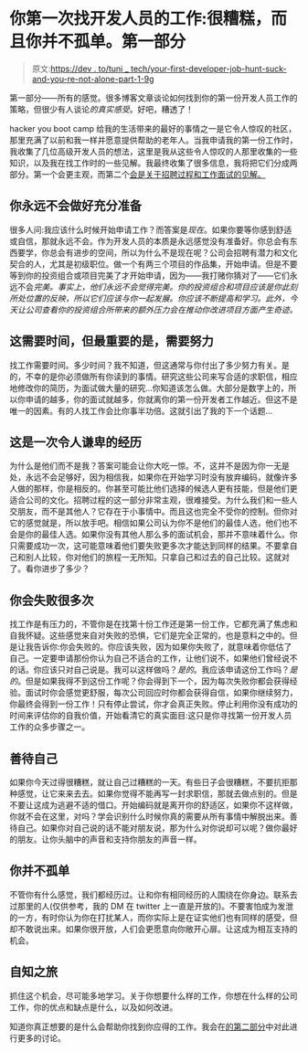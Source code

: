 # 你第一次找开发人员的工作:很糟糕，而且你并不孤单。第一部分

> 原文:[https://dev . to/tuni _ tech/your-first-developer-job-hunt-suck-and-you-re-not-alone-part-1-9g](https://dev.to/tuni_tech/your-first-developer-job-hunt-it-sucks-and-you-re-not-alone-part-1-9g)

第一部分——所有的感觉。很多博客文章谈论如何找到你的第一份开发人员工作的策略，但很少有人谈论*的真实感受*。好吧，糟透了！

hacker you boot camp 给我的生活带来的最好的事情之一是它令人惊叹的社区，那里充满了以前和我一样并愿意提供帮助的老年人。当我申请我的第一份工作时，我收集了几位高级开发人员的想法，这里是我从这些令人惊叹的人那里收集的一些知识，以及我在找工作时的一些见解。我最终收集了很多信息，我将把它们分成两部分。第一个会更主观，而第二个[会是关于招聘过程和工作面试的见解。](https://dev.to/tuni_tech/your-first-developer-job-hunt-it-sucks-and-you-re-not-alone-part-2-58ia)

## 你永远不会做好充分准备

很多人问:我应该什么时候开始申请工作？而答案是*现在*。如果你要等你感到舒适或自信，那就永远不会。作为开发人员的本质是永远感觉没有准备好。你总会有东西要学，你总会有进步的空间，所以为什么不是现在呢？公司会招聘有潜力和文化契合的人，尤其是初级职位。做一个有两三个项目的作品集，开始申请。但是不要等到你的投资组合或项目完美了才开始申请，因为——我打赌你猜对了——它们永远不会*完美。事实上，他们永远不会觉得完美。你的投资组合和项目应该是你此刻所处位置的反映，所以它们应该与你一起发展。你应该不断提高和学习。此外，今天让公司查看你的投资组合所带来的额外压力会在推动你改进项目方面产生奇迹。*

## 这需要时间，但最重要的是，需要努力

找工作需要时间。多少时间？我不知道，但这通常与你付出了多少努力有关。是的，不幸的是你必须做所有你读到的事情。研究这些公司来写合适的求职信，相应地修改你的简历，为面试做大量的研究…你知道该怎么做。大部分是数字上的，所以你申请的越多，你的面试就越多，你就离你的第一份开发者工作越近。但这不是唯一的因素。有的人找工作会比你事半功倍。这就引出了我的下一个话题…

## 这是一次令人谦卑的经历

为什么是他们而不是我？答案可能会让你大吃一惊。不，这并不是因为你一无是处，永远不会足够好，因为相信我，如果你在开始学习时没有放弃编码，就像许多人做的那样，你是相反的。你甚至可能比他们选择的候选人更有技能，但是他们更适合公司的文化。招聘过程的这一部分非常主观，很难接受。为什么我们和一些人交朋友，而不是其他人？它存在于小事情中。而且这也完全不受你的控制。但你对它的感觉就是，所以放手吧。相信如果公司认为你不是他们的最佳人选，他们也不会是你的最佳人选。如果你没有其他人那么多的面试机会，那并不意味着什么。你只需要成功一次，这可能意味着他们要失败更多次才能达到同样的结果。不要拿自己和别人比较，你对他们的旅程一无所知。只拿自己和过去的自己比较。这就对了。看你进步了多少？

## 你会失败很多次

找工作是有压力的，不管你是在找第十份工作还是第一份工作，它都充满了焦虑和自我怀疑。这些感觉来自对失败的恐惧，它们是完全正常的，也是意料之中的。但是让我告诉你:你会失败的。你应该失败，因为如果你失败了，就意味着你低估了自己。一定要申请那份你认为自己不适合的工作，让他们说不，如果他们曾经说不的话。你应该只对自己说是。我可以这样做吗？*是的*。我应该申请这份工作吗？*是的*。但是如果我得不到这份工作呢？你会得到下一个，因为每次失败你都会获得经验。面试时你会感觉更舒服，每次公司回应时你都会获得自信，如果你继续努力，你最终会得到一份工作！只有停止尝试，你才会真正失败。停止利用你没有成功的时间来评估你的自我价值，开始看清它的真实面目:这只是你寻找第一份开发人员工作的众多步骤之一。

## [](#be-kind-to-yourself)善待自己

如果你今天过得很糟糕，就让自己过糟糕的一天。有些日子会很糟糕，不要抗拒那种感觉，让它来来去去。如果你觉得不能再写一封求职信，那就去做点别的。但是不要让这成为逃避不适的借口。开始编码就是离开你的舒适区，如果你不这样做，你就不会在这里，对吗？学会识别什么时候你真的需要从所有事情中解脱出来。善待自己。如果你对自己说的话不能对朋友说，那为什么对你说却可以呢？做你最好的朋友。让你头脑中的声音和支持你朋友的声音一样。

## 你并不孤单

不管你有什么感觉，我们都经历过。让和你有相同经历的人围绕在你身边。联系去过那里的人(仅供参考，我的 DM 在 twitter 上一直是开放的)。不要害怕成为发泄的一方，有时你认为你在打扰某人，而你实际上是在证实他们也有同样的感受，但却不敢说出来。如果你很开放，人们会更愿意向你敞开心扉。让这成为相互支持的机会。

## [](#a-selfknowing-journey)自知之旅

抓住这个机会，尽可能多地学习。关于你想要什么样的工作，你想在什么样的公司工作，你的优点和缺点是什么，以及如何改进。

知道你真正想要的是什么会帮助你找到你应得的工作。我会在[的第二部分](https://dev.to/tuni_tech/your-first-developer-job-hunt-it-sucks-and-you-re-not-alone-part-2-58ia)中对此进行更多的讨论。